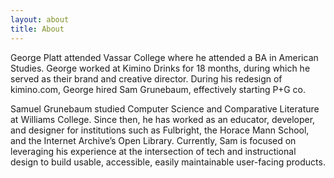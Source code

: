 ```yaml
---
layout: about
title: About
---
```


George Platt attended Vassar College where he attended a BA in American Studies. George worked at Kimino Drinks for 18 months, during which he served as their brand and creative director. During his redesign of kimino.com, George hired Sam Grunebaum, effectively starting P+G co.

Samuel Grunebaum studied Computer Science and Comparative Literature at Williams College. Since then, he has worked as an educator, developer, and designer for institutions such as Fulbright, the Horace Mann School, and the Internet Archive’s Open Library. Currently, Sam is focused on leveraging his experience at the intersection of tech and instructional design to build usable, accessible, easily maintainable user-facing products.
